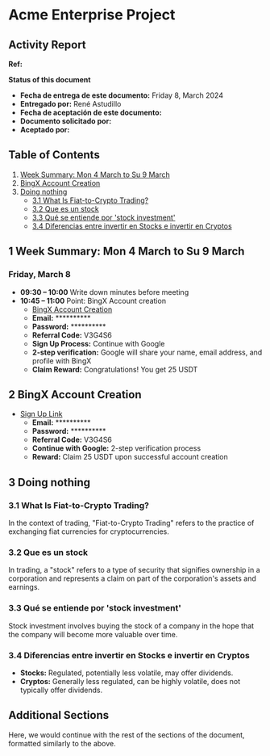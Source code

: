 
# Acme Enterprise Project
## Activity Report

**Ref:**

**Status of this document**
- **Fecha de entrega de este documento:** Friday 8, March 2024
- **Entregado por:** René Astudillo
- **Fecha de aceptación de este documento:**
- **Documento solicitado por:**
- **Aceptado por:**

## Table of Contents
1. [Week Summary: Mon 4 March to Su 9 March](#1-week-summary-mon-4-march-to-su-9-march)
2. [BingX Account Creation](#2-bingx-account-creation)
3. [Doing nothing](#3-doing-nothing)
   - [3.1 What Is Fiat-to-Crypto Trading?](#31-what-is-fiat-to-crypto-trading)
   - [3.2 Que es un stock](#32-que-es-un-stock)
   - [3.3 Qué se entiende por 'stock investment'](#33-qué-se-entiende-por-stock-investment)
   - [3.4 Diferencias entre invertir en Stocks e invertir en Cryptos](#34-diferencias-entre-invertir-en-stocks-e-invertir-en-cryptos)

## 1 Week Summary: Mon 4 March to Su 9 March

### Friday, March 8
- **09:30 – 10:00** Write down minutes before meeting
- **10:45 – 11:00** Point: BingX Account creation
  - [BingX Account Creation](https://bingx.com/en-us/invite/V3G4S6/)
  - **Email:** **********
  - **Password:** **********
  - **Referral Code:** V3G4S6
  - **Sign Up Process:** Continue with Google
  - **2-step verification:** Google will share your name, email address, and profile with BingX
  - **Claim Reward:** Congratulations! You get 25 USDT

## 2 BingX Account Creation

- [Sign Up Link](https://bingx.com/en-us/invite/V3G4S6/)
  - **Email:** **********
  - **Password:** **********
  - **Referral Code:** V3G4S6
  - **Continue with Google:** 2-step verification process
  - **Reward:** Claim 25 USDT upon successful account creation

## 3 Doing nothing

### 3.1 What Is Fiat-to-Crypto Trading?
In the context of trading, "Fiat-to-Crypto Trading" refers to the practice of exchanging fiat currencies for cryptocurrencies.

### 3.2 Que es un stock
In trading, a "stock" refers to a type of security that signifies ownership in a corporation and represents a claim on part of the corporation's assets and earnings.

### 3.3 Qué se entiende por 'stock investment'
Stock investment involves buying the stock of a company in the hope that the company will become more valuable over time.

### 3.4 Diferencias entre invertir en Stocks e invertir en Cryptos
- **Stocks:** Regulated, potentially less volatile, may offer dividends.
- **Cryptos:** Generally less regulated, can be highly volatile, does not typically offer dividends.

## Additional Sections
Here, we would continue with the rest of the sections of the document, formatted similarly to the above.
